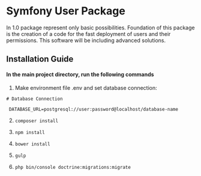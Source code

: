 # Symfony User Package

In 1.0 package represent only basic possibilities. Foundation of this package is the creation of a code for the fast deployment of users and their permissions. This software will be including advanced solutions.  

## Installation Guide

#### In the main project directory, run the following commands

1. Make environment file .env and set database connection:
```
# Database Connection

 DATABASE_URL=postgresql://user:password@localhost/database-name
```

2) `composer install`

3) `npm install`

4) `bower install`

5) `gulp`

5) `php bin/console doctrine:migrations:migrate`



